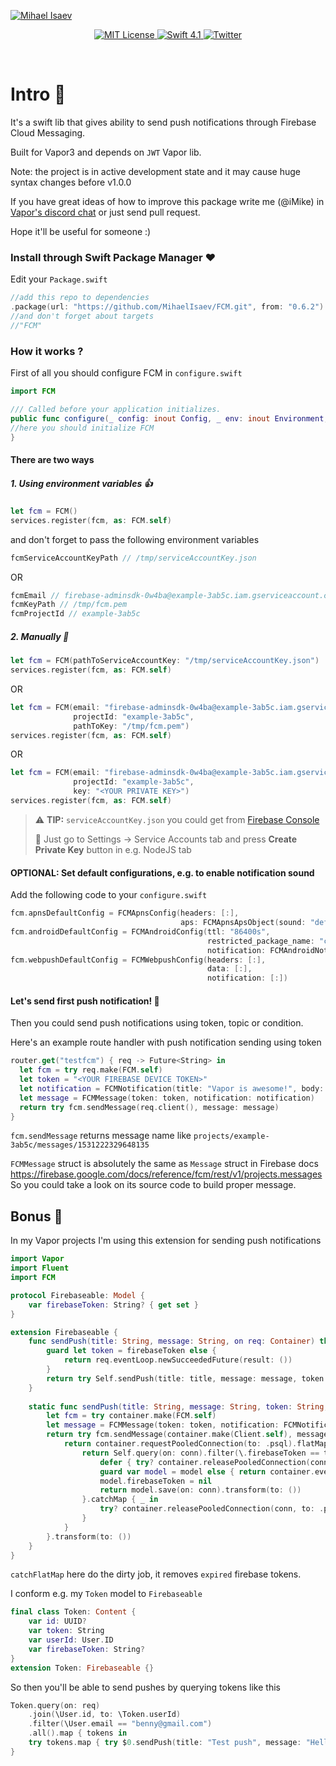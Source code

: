 [![Mihael Isaev](https://user-images.githubusercontent.com/1272610/42512735-738605f4-8466-11e8-80ef-86394e852875.png)](http://mihaelisaev.com)

<p align="center">
    <a href="LICENSE">
        <img src="https://img.shields.io/badge/license-MIT-brightgreen.svg" alt="MIT License">
    </a>
    <a href="https://swift.org">
        <img src="https://img.shields.io/badge/swift-4.1-brightgreen.svg" alt="Swift 4.1">
    </a>
    <a href="https://twitter.com/VaporRussia">
        <img src="https://img.shields.io/badge/twitter-VaporRussia-5AA9E7.svg" alt="Twitter">
    </a>
</p>

<br>


# Intro 👏

It's a swift lib that gives ability to send push notifications through Firebase Cloud Messaging.

Built for Vapor3 and depends on `JWT` Vapor lib.

Note: the project is in active development state and it may cause huge syntax changes before v1.0.0

If you have great ideas of how to improve this package write me (@iMike) in [Vapor's discord chat](http://vapor.team) or just send pull request.

Hope it'll be useful for someone :)

### Install through Swift Package Manager ❤️

Edit your `Package.swift`

```swift
//add this repo to dependencies
.package(url: "https://github.com/MihaelIsaev/FCM.git", from: "0.6.2")
//and don't forget about targets
//"FCM"
```

### How it works ?

First of all you should configure FCM in `configure.swift`

```swift
import FCM

/// Called before your application initializes.
public func configure(_ config: inout Config, _ env: inout Environment, _ services: inout Services) throws {
//here you should initialize FCM
}
```

#### There are two ways

##### 1. Using environment variables 👍
```swift
let fcm = FCM()
services.register(fcm, as: FCM.self)
```
and don't forget to pass the following environment variables
```swift
fcmServiceAccountKeyPath // /tmp/serviceAccountKey.json
```
OR
```swift
fcmEmail // firebase-adminsdk-0w4ba@example-3ab5c.iam.gserviceaccount.com
fcmKeyPath // /tmp/fcm.pem
fcmProjectId // example-3ab5c
```

##### 2. Manually 🤖
```swift
let fcm = FCM(pathToServiceAccountKey: "/tmp/serviceAccountKey.json")
services.register(fcm, as: FCM.self)
```
OR
```swift
let fcm = FCM(email: "firebase-adminsdk-0w4ba@example-3ab5c.iam.gserviceaccount.com",
              projectId: "example-3ab5c",
              pathToKey: "/tmp/fcm.pem")
services.register(fcm, as: FCM.self)
```
OR
```swift
let fcm = FCM(email: "firebase-adminsdk-0w4ba@example-3ab5c.iam.gserviceaccount.com",
              projectId: "example-3ab5c",
              key: "<YOUR PRIVATE KEY>")
services.register(fcm, as: FCM.self)
```

> ⚠️ **TIP:** `serviceAccountKey.json` you could get from [Firebase Console](https://console.firebase.google.com)
>
> 🔑 Just go to Settings -> Service Accounts tab and press **Create Private Key** button in e.g. NodeJS tab

#### OPTIONAL: Set default configurations, e.g. to enable notification sound
Add the following code to your `configure.swift`
```swift
fcm.apnsDefaultConfig = FCMApnsConfig(headers: [:],
                                      aps: FCMApnsApsObject(sound: "default"))
fcm.androidDefaultConfig = FCMAndroidConfig(ttl: "86400s",
                                            restricted_package_name: "com.example.myapp",
                                            notification: FCMAndroidNotification(sound: "default"))
fcm.webpushDefaultConfig = FCMWebpushConfig(headers: [:],
                                            data: [:],
                                            notification: [:])
```
#### Let's send first push notification! 🚀

Then you could send push notifications using token, topic or condition.

Here's an example route handler with push notification sending using token

```swift
router.get("testfcm") { req -> Future<String> in
  let fcm = try req.make(FCM.self)
  let token = "<YOUR FIREBASE DEVICE TOKEN>"
  let notification = FCMNotification(title: "Vapor is awesome!", body: "Swift one love! ❤️")
  let message = FCMMessage(token: token, notification: notification)
  return try fcm.sendMessage(req.client(), message: message)
}
```

`fcm.sendMessage` returns message name like `projects/example-3ab5c/messages/1531222329648135`

`FCMMessage` struct is absolutely the same as `Message` struct in Firebase docs https://firebase.google.com/docs/reference/fcm/rest/v1/projects.messages
So you could take a look on its source code to build proper message.

## Bonus 🍾

In my Vapor projects I'm using this extension for sending push notifications

```swift
import Vapor
import Fluent
import FCM

protocol Firebaseable: Model {
    var firebaseToken: String? { get set }
}

extension Firebaseable {
    func sendPush(title: String, message: String, on req: Container) throws -> Future<Void> {
        guard let token = firebaseToken else {
            return req.eventLoop.newSucceededFuture(result: ())
        }
        return try Self.sendPush(title: title, message: message, token: token, on: req)
    }
    
    static func sendPush(title: String, message: String, token: String, on container: Container) throws -> Future<Void> {
        let fcm = try container.make(FCM.self)
        let message = FCMMessage(token: token, notification: FCMNotification(title: title, body: message))
        return try fcm.sendMessage(container.make(Client.self), message: message).transform(to: ()).catchFlatMap { error in
            return container.requestPooledConnection(to: .psql).flatMap { conn in
                return Self.query(on: conn).filter(\.firebaseToken == token).first().flatMap { model in
                    defer { try? container.releasePooledConnection(conn, to: .psql) }
                    guard var model = model else { return container.eventLoop.newSucceededFuture(result: ()) }
                    model.firebaseToken = nil
                    return model.save(on: conn).transform(to: ())
                }.catchMap { _ in
                    try? container.releasePooledConnection(conn, to: .psql)
                }
            }
        }.transform(to: ())
    }
}
```
`catchFlatMap` here do the dirty job, it removes `expired` firebase tokens.

I conform e.g. my `Token` model to `Firebaseable`

```swift
final class Token: Content {
    var id: UUID?
    var token: String
    var userId: User.ID
    var firebaseToken: String?
}
extension Token: Firebaseable {}
```

So then you'll be able to send pushes by querying tokens like this
```swift
Token.query(on: req)
    .join(\User.id, to: \Token.userId)
    .filter(\User.email == "benny@gmail.com")
    .all().map { tokens in
    try tokens.map { try $0.sendPush(title: "Test push", message: "Hello world!", on: req) }.flatten(on: req)
}
```
